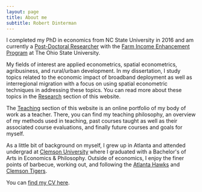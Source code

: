 ```yaml
---
layout: page
title: About me
subtitle: Robert Dinterman
---
```


I completed my PhD in economics from NC State University in 2016 and am currently a [Post-Doctoral Researcher](http://aede.osu.edu/our-people/robert-dinterman) with the [Farm Income Enhancement Program](http://aede.osu.edu/programs/farm-income-enhancement-program) at The Ohio State University.

My fields of interest are applied econometrics, spatial econometrics, agribusiness, and rural/urban development. In my dissertation, I study topics related to the economic impact of broadband deployment as well as interregional migration with a focus on using spatial econometric techniques in addressing these topics. You can read more about these topics in the [Research](/research) section of this website.

The [Teaching](/teaching) section of this website is an online portfolio of my body of work as a teacher. There, you can find my teaching philosophy, an overview of my methods used in teaching, past courses taught as well as their associated course evaluations, and finally future courses and goals for myself.

As a little bit of background on myself, I grew up in Atlanta and attended undergrad at [Clemson University](http://economics.clemson.edu/) where I graduated with a Bachelor's of Arts in Economics & Philosophy. Outside of economics, I enjoy the finer points of barbecue, working out, and following the [Atlanta Hawks](http://www.nba.com/hawks) and [Clemson Tigers](http://clemsontigers.cstv.com/).

You can [find my CV here](/research/CV_Dinterman.pdf).